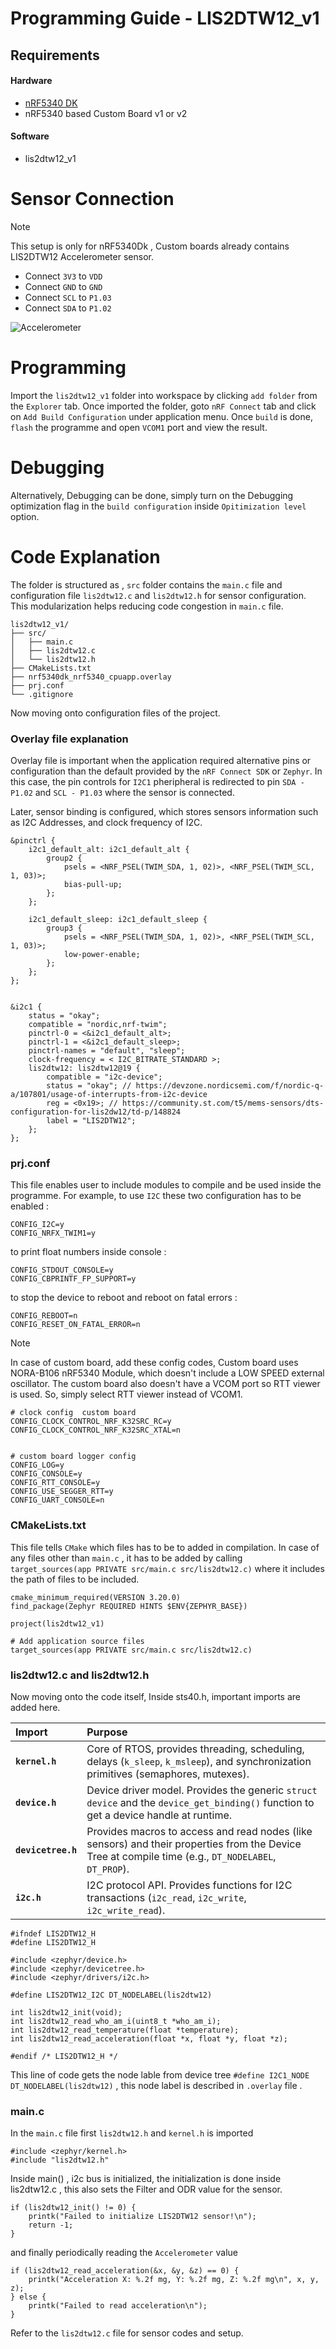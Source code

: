# Programming Guide - LIS2DTW12_v1

## Requirements

#### Hardware
* [nRF5340 DK](https://www.nordicsemi.com/Products/Development-hardware/nRF5340-DK)
* nRF5340 based Custom Board v1 or v2

#### Software
* lis2dtw12_v1

# Sensor Connection
> [!NOTE]  
> This setup is only for nRF5340Dk , Custom boards already contains LIS2DTW12 Accelerometer sensor.


*   Connect `3V3` to `VDD`
*   Connect `GND` to `GND`
*   Connect `SCL` to `P1.03`
*   Connect `SDA` to `P1.02`


![Accelerometer](/Graphics/IMU_Sensor.png)



# Programming 
Import the ```lis2dtw12_v1``` folder into workspace by clicking ```add folder``` from the ```Explorer``` tab.
Once imported the folder, goto ```nRF Connect``` tab and click on ```Add Build Configuration``` under application menu. Once ```build``` is done, ```flash``` the programme and open ```VCOM1``` port and view the result.

# Debugging

Alternatively, Debugging can be done, simply turn on the Debugging optimization flag in the ```build configuration``` inside ```Opitimization level``` option.

# Code Explanation

The folder is structured as , `src` folder contains the `main.c` file and configuration file `lis2dtw12.c` and `lis2dtw12.h` for sensor configuration. This modularization helps reducing code congestion in `main.c` file.

```
lis2dtw12_v1/
├── src/
│   ├── main.c
│   ├── lis2dtw12.c
│   └── lis2dtw12.h
├── CMakeLists.txt
├── nrf5340dk_nrf5340_cpuapp.overlay
├── prj.conf
└── .gitignore

```

Now moving onto configuration files of the project.

### Overlay file explanation

Overlay file is important when the application required alternative pins or configuration than the default provided by the `nRF Connect SDK` or `Zephyr`. In this case, the pin controls for `I2C1` pheripheral  is redirected to pin `SDA - P1.02` and `SCL - P1.03` where the sensor is connected.

Later, sensor binding is configured, which stores sensors information such as I2C Addresses, and clock frequency of I2C.

```
&pinctrl {
	i2c1_default_alt: i2c1_default_alt {
		group2 {
			psels = <NRF_PSEL(TWIM_SDA, 1, 02)>, <NRF_PSEL(TWIM_SCL, 1, 03)>;
			bias-pull-up;
		};
	};

	i2c1_default_sleep: i2c1_default_sleep {
		group3 {
			psels = <NRF_PSEL(TWIM_SDA, 1, 02)>, <NRF_PSEL(TWIM_SCL, 1, 03)>;
			low-power-enable;
		};
	};
};


&i2c1 {
	status = "okay";
	compatible = "nordic,nrf-twim";
	pinctrl-0 = <&i2c1_default_alt>;
	pinctrl-1 = <&i2c1_default_sleep>;
	pinctrl-names = "default", "sleep";
	clock-frequency = < I2C_BITRATE_STANDARD >;
    lis2dtw12: lis2dtw12@19 {
        compatible = "i2c-device";
        status = "okay"; // https://devzone.nordicsemi.com/f/nordic-q-a/107801/usage-of-interrupts-from-i2c-device
		reg = <0x19>; // https://community.st.com/t5/mems-sensors/dts-configuration-for-lis2dw12/td-p/148824
		label = "LIS2DTW12";
	};
};
```

### prj.conf 

This file enables user to include modules to compile and be used inside the programme. For example, to use `I2C` these two configuration has to be enabled :

```
CONFIG_I2C=y
CONFIG_NRFX_TWIM1=y
```
to print float numbers inside console :
```
CONFIG_STDOUT_CONSOLE=y
CONFIG_CBPRINTF_FP_SUPPORT=y

```
to stop the device to reboot and reboot on fatal errors :
```
CONFIG_REBOOT=n
CONFIG_RESET_ON_FATAL_ERROR=n
```


> [!NOTE]  
> In case of custom board, add these config codes, Custom board uses NORA-B106 nRF5340 Module, which doesn't include a LOW SPEED external oscillator. The custom board also doesn't have a VCOM port so RTT viewer is used. So, simply select RTT viewer instead of VCOM1.

```
# clock config  custom board
CONFIG_CLOCK_CONTROL_NRF_K32SRC_RC=y
CONFIG_CLOCK_CONTROL_NRF_K32SRC_XTAL=n


# custom board logger config
CONFIG_LOG=y
CONFIG_CONSOLE=y
CONFIG_RTT_CONSOLE=y
CONFIG_USE_SEGGER_RTT=y
CONFIG_UART_CONSOLE=n
```


### CMakeLists.txt

This file tells `CMake` which files has to be to added in compilation. In case of any files other than `main.c` , it has to be added by calling `target_sources(app PRIVATE src/main.c src/lis2dtw12.c)` where it includes the path of files to be included.


```
cmake_minimum_required(VERSION 3.20.0)
find_package(Zephyr REQUIRED HINTS $ENV{ZEPHYR_BASE})

project(lis2dtw12_v1)

# Add application source files
target_sources(app PRIVATE src/main.c src/lis2dtw12.c)
```


### lis2dtw12.c and lis2dtw12.h
Now moving onto the code itself, Inside sts40.h, important imports are added here.

| Import | Purpose |
| :--- | :--- |
| **`kernel.h`** | Core of RTOS, provides threading, scheduling, delays (`k_sleep`, `k_msleep`), and synchronization primitives (semaphores, mutexes). |
| **`device.h`** | Device driver model. Provides the generic `struct device` and the `device_get_binding()` function to get a device handle at runtime. |
| **`devicetree.h`** | Provides macros to access and read nodes (like sensors) and their properties from the Device Tree at compile time (e.g., `DT_NODELABEL`, `DT_PROP`). |
| **`i2c.h`** | I2C protocol API. Provides functions for I2C transactions (`i2c_read`, `i2c_write`, `i2c_write_read`). |



```
#ifndef LIS2DTW12_H
#define LIS2DTW12_H

#include <zephyr/device.h>
#include <zephyr/devicetree.h>
#include <zephyr/drivers/i2c.h>

#define LIS2DTW12_I2C DT_NODELABEL(lis2dtw12)

int lis2dtw12_init(void);
int lis2dtw12_read_who_am_i(uint8_t *who_am_i);
int lis2dtw12_read_temperature(float *temperature);
int lis2dtw12_read_acceleration(float *x, float *y, float *z);

#endif /* LIS2DTW12_H */
```

This line of code gets the node lable from device tree `#define I2C1_NODE DT_NODELABEL(lis2dtw12)` , this node label is described in `.overlay` file .


### main.c

In the `main.c` file first `lis2dtw12.h` and `kernel.h` is imported
```
#include <zephyr/kernel.h>
#include "lis2dtw12.h"
```

Inside main() , i2c bus is initialized, the initialization is done inside lis2dtw12.c , this also sets the Filter and ODR value for the sensor.
```
if (lis2dtw12_init() != 0) {
	printk("Failed to initialize LIS2DTW12 sensor!\n");
	return -1;
}
```

and finally periodically reading the `Accelerometer` value
```
if (lis2dtw12_read_acceleration(&x, &y, &z) == 0) {
	printk("Acceleration X: %.2f mg, Y: %.2f mg, Z: %.2f mg\n", x, y, z);
} else {
	printk("Failed to read acceleration\n");
}
```

Refer to the `lis2dtw12.c` file for sensor codes and setup.
